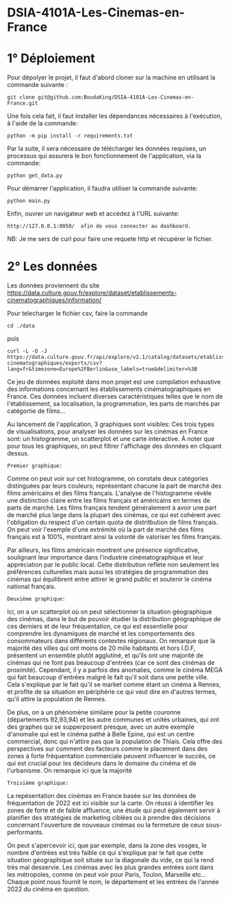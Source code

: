# DSIA-4101A-Les-Cinemas-en-France

# 1° Déploiement 

Pour dépolyer le projet, il faut d'abord cloner sur la machine en utilisant la commande suivante : 
```
git clone git@github.com:BoudaKing/DSIA-4101A-Les-Cinemas-en-France.git
```

Une fois cela fait, il faut installer les dépendances nécessaires à l'exécution, à l'aide de la commande: 
```
python -m pip install -r requirements.txt
```

Par la suite, il sera nécessaire de télécharger les données requises, un processus qui assurera le bon fonctionnement de l'application, via la commande:
```
python get_data.py
```
Pour démarrer l'application, il faudra utiliser la commande suivante:  
```
python main.py
```

Enfin, ouvrer un navigateur web et accédez à l'URL suivante: 
```
http://127.0.0.1:8050/  afin de vous connecter au dashboard. 
```

NB: Je me sers de curl pour faire une requete http et récupérer le fichier.
# 2° Les données 

Les données proviennent du site https://data.culture.gouv.fr/explore/dataset/etablissements-cinematographiques/information/

Pour telecharger le fichier csv, faire la commande 

```
cd ./data
```

puis 

```
curl -L -O -J https://data.culture.gouv.fr/api/explore/v2.1/catalog/datasets/etablissements-cinematographiques/exports/csv?lang=fr&timezone=Europe%2FBerlin&use_labels=true&delimiter=%3B

```


Ce jeu de données exploité dans mon projet est une compilation exhaustive des informations concernant les établissements cinématographiques en France. Ces données incluent diverses caractéristiques telles que le nom de l'établissement, sa localisation, la programmation, les parts de marchés par catégortie de films...

Au lancement de l'application, 3 graphiques sont visibles:
Ces trois types de visualisations, pour analyser les données sur les cinémas en France sont: un histogramme, un scatterplot et une carte interactive. À noter que pour tous les graphiques, on peut filtrer l'affichage des données en cliquant dessus.

    Premier graphique:
Comme on peut voir sur cet histogramme, on constate deux catégories distinguées par leurs couleurs; représentant chacune la part de marché des films américains et des films français. 
L'analyse de l'histogramme révèle une distinction claire entre les films français et américains en termes de parts de marché. Les films français tendent généralement à avoir une part de marché plus large dans la plupart des cinémas, ce qui est cohérent avec l'obligation du respect d'un certain quota de distritbution de films français. On peut voir l'exemple d'une extrémité où la part de marché des films français est à 100%, montrant ainsi la volonté de valoriser les films français.

Par ailleurs, les films américain montrent une présence significative, soulignant leur importance dans l'industrie cinématographique  et leur appréciation par le public local. Cette distribution reflète non seulement les préférences culturelles mais aussi les stratégies de programmation des cinémas qui équilibrent entre attirer le grand public et soutenir le cinéma national français.


    Deuxième graphique: 
Ici, on a un scatterplot où on peut sélectionner la situation géographique des cinémas, dans le but de pouvoir étudier la distribution géographique de ces derniers et de leur fréquentation, ce qui est essentielle pour comprendre les dynamiques de marché et les comportements des consommateurs dans différents contextes régionaux. On remarque que la majorité des villes qui ont moins de 20 mille habitants et hors I.D.F, présentent un ensemble plutôt agglutiné, et qu'ils ont une majorité de cinémas qui ne font pas beaucoup d'entrées (car ce sont des cinémas de proximité). Cependant, il y a parfois des anomalies, comme le cinéma MEGA qui fait beaucoup d'entrées malgré le fait qu'il soit dans une petite ville. Cela s'explique par le fait qu'il se market comme étant un cinéma à Rennes, et profite de sa situation en périphérie ce qui veut dire en d'autres termes, qu'il attire la population de Rennes. 

De plus, on a un phénomène similaire pour la petite couronne (départements 92,93,94) et les autre communes et unités urbaines, qui ont des graphes qui se supperposent presque, avec un autre exemple d'anomalie qui est le cinéma pathé à Belle Epine, qui est un centre commercial, donc qui n'attire pas que la population de Thiais. Cela offre des perspectives sur comment des facteurs comme le placement dans des zones à forte fréquentation commerciale peuvent influencer le succès, ce qui est crucial pour les décideurs dans le domaine du cinéma et de l'urbanisme.
On remarque ici que la majorité

    Troisième graphique: 

La repésentation des cinémas en France basée sur les données de fréquentation de 2022 est ici visible sur la carte. On réussi à identifier les zones de forte et de faible affluence, une étude qui peut également servir à planifier des stratégies de marketing ciblées ou à prendre des décisions concernant l'ouverture de nouveaux cinémas ou la fermeture de ceux sous-performants. 

On peut s'apercevoir ici, que par exemple, dans la zone des vosges, le nombre d'entrées est très faible ce qui s'explique par le fait que cette situation géographique soit située sur la diagonale du vide, ce qui la rend très mal desservie. Les cinémas avec les plus grandes entrées sont dans les métropoles, comme on peut voir pour Paris, Toulon, Marseille etc...
Chaque point nous fournit le nom, le département et les entrées de l'année 2022 du cinéma en question.










 